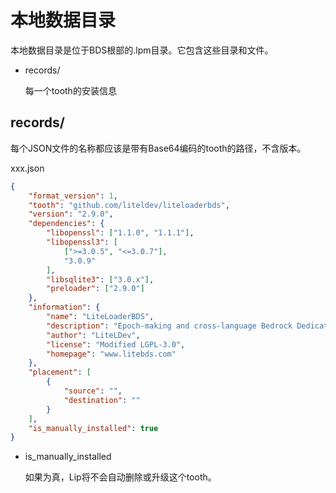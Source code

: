 # 本地数据目录

本地数据目录是位于BDS根部的.lpm目录。它包含这些目录和文件。

- records/

  每一个tooth的安装信息


## records/

每个JSON文件的名称都应该是带有Base64编码的tooth的路径，不含版本。

xxx.json

```json
{
    "format_version": 1,
    "tooth": "github.com/liteldev/liteloaderbds",
    "version": "2.9.0",
    "dependencies": {
        "libopenssl": ["1.1.0", "1.1.1"],
        "libopenssl3": [
            [">=3.0.5", "<=3.0.7"],
            "3.0.9"
        ],
        "libsqlite3": ["3.0.x"],
        "preloader": ["2.9.0"]
    },
    "information": {
        "name": "LiteLoaderBDS",
        "description": "Epoch-making and cross-language Bedrock Dedicated Server plugin loader.",
        "author": "LiteLDev",
        "license": "Modified LGPL-3.0",
        "homepage": "www.litebds.com"
    },
    "placement": [
        {
            "source": "",
            "destination": ""
        }
    ],
    "is_manually_installed": true
}
```

- is_manually_installed

  如果为真，Lip将不会自动删除或升级这个tooth。